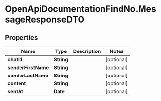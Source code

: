 # OpenApiDocumentationFindNo.MessageResponseDTO

## Properties

Name | Type | Description | Notes
------------ | ------------- | ------------- | -------------
**chatId** | **String** |  | [optional] 
**senderFirstName** | **String** |  | [optional] 
**senderLastName** | **String** |  | [optional] 
**content** | **String** |  | [optional] 
**sentAt** | **Date** |  | [optional] 


